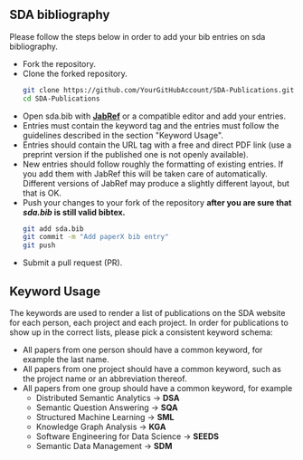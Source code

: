 ## SDA bibliography
Please follow the steps below in order to add your bib entries on sda bibliography.

* Fork the repository.
* Clone the forked repository.
    ```bash
    git clone https://github.com/YourGitHubAccount/SDA-Publications.git
    cd SDA-Publications
    ```
* Open sda.bib with [**JabRef**](http://www.jabref.org/) or a compatible editor and add your entries.
* Entries must contain the keyword tag and the entries must follow the guidelines described in the section "Keyword Usage".
* Entries should contain the URL tag with a free and direct PDF link (use a preprint version if the published one is not openly available).
* New entries should follow roughly the formatting of existing entries. If you add them with JabRef this will be taken care of automatically. Different versions of JabRef may produce a slightly different layout, but that is OK.
* Push your changes to your fork of the repository **after you are sure that *sda.bib* is still valid bibtex.**
    ```bash
    git add sda.bib
    git commit -m "Add paperX bib entry"
    git push
    ```
* Submit a pull request (PR).

## Keyword Usage

The keywords are used to render a list of publications on the SDA website for each person, each project and each project. In order for publications to show up in the correct lists, please pick a consistent keyword schema:

* All papers from one person should have a common keyword, for example the last name.
* All papers from one project should have a common keyword, such as the project name or an abbreviation thereof.
* All papers from one group should have a common keyword, for example
    * Distributed Semantic Analytics -> **DSA**
    * Semantic Question Answering -> **SQA**
    * Structured Machine Learning -> **SML**
    * Knowledge Graph Analysis -> **KGA**
    * Software Engineering for Data Science -> **SEEDS**
    * Semantic Data Management -> **SDM**
